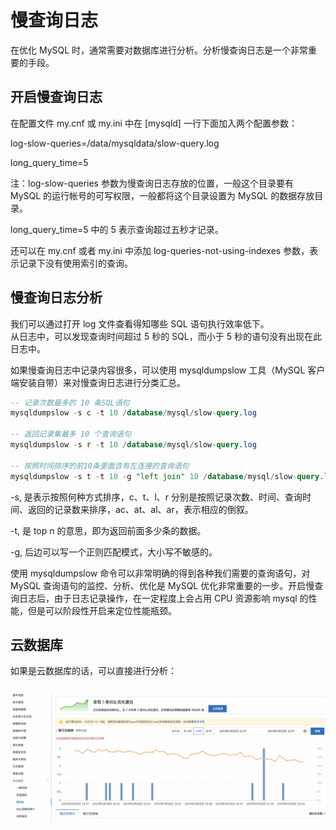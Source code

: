 # 慢查询日志

在优化 MySQL 时，通常需要对数据库进行分析。分析慢查询日志是一个非常重要的手段。

## 开启慢查询日志

在配置文件 my.cnf 或 my.ini 中在 [mysqld] 一行下面加入两个配置参数：

log-slow-queries=/data/mysqldata/slow-query.log

long_query_time=5

注：log-slow-queries 参数为慢查询日志存放的位置，一般这个目录要有 MySQL 的运行帐号的可写权限，一般都将这个目录设置为 MySQL 的数据存放目录。

long_query_time=5 中的 5 表示查询超过五秒才记录。

还可以在 my.cnf 或者 my.ini 中添加 log-queries-not-using-indexes 参数，表示记录下没有使用索引的查询。

## 慢查询日志分析

我们可以通过打开 log 文件查看得知哪些 SQL 语句执行效率低下。  
从日志中，可以发现查询时间超过 5 秒的 SQL，而小于 5 秒的语句没有出现在此日志中。

如果慢查询日志中记录内容很多，可以使用 mysqldumpslow 工具（MySQL 客户端安装自带）来对慢查询日志进行分类汇总。

```SQL
-- 记录次数最多的 10 条SQL语句
mysqldumpslow -s c -t 10 /database/mysql/slow-query.log

-- 返回记录集最多 10 个查询语句
mysqldumpslow -s r -t 10 /database/mysql/slow-query.log

-- 按照时间排序的前10条里面含有左连接的查询语句
mysqldumpslow -s t -t 10 -g "left join" 10 /database/mysql/slow-query.log

```

-s, 是表示按照何种方式排序，c、t、l、r 分别是按照记录次数、时间、查询时间、返回的记录数来排序，ac、at、al、ar，表示相应的倒叙。

-t, 是 top n 的意思，即为返回前面多少条的数据。

-g, 后边可以写一个正则匹配模式，大小写不敏感的。

使用 mysqldumpslow 命令可以非常明确的得到各种我们需要的查询语句，对 MySQL 查询语句的监控、分析、优化是 MySQL 优化非常重要的一步。开启慢查询日志后，由于日志记录操作，在一定程度上会占用 CPU 资源影响 mysql 的性能，但是可以阶段性开启来定位性能瓶颈。

## 云数据库

如果是云数据库的话，可以直接进行分析：

![阿里云控制台](./slow-query-aliyun.png)

